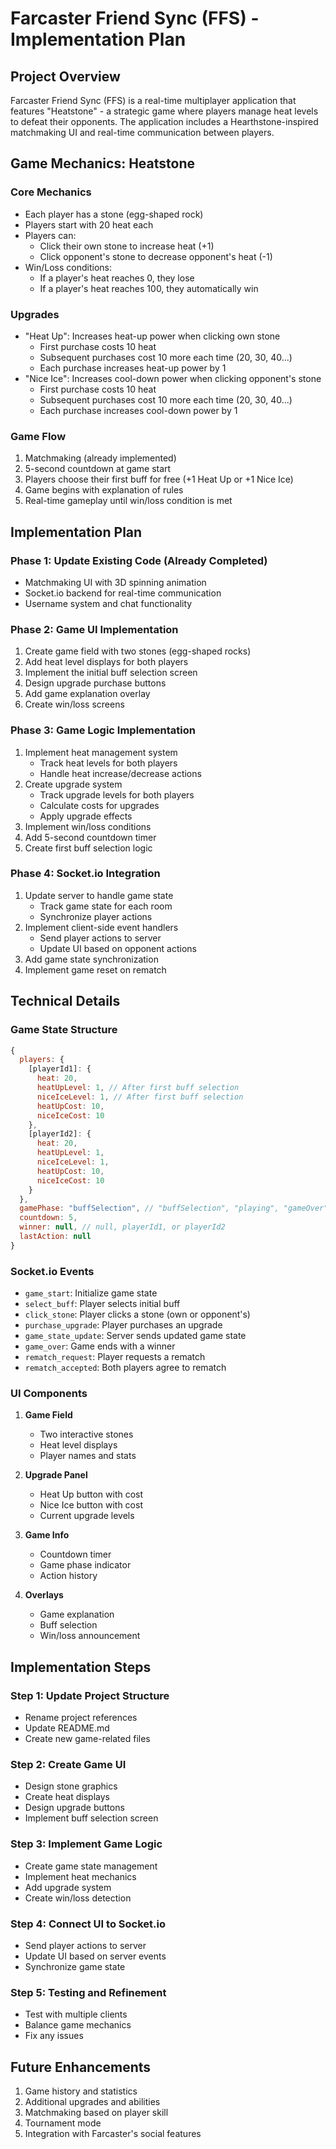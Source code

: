 # Farcaster Friend Sync (FFS) - Implementation Plan

## Project Overview

Farcaster Friend Sync (FFS) is a real-time multiplayer application that features "Heatstone" - a strategic game where players manage heat levels to defeat their opponents. The application includes a Hearthstone-inspired matchmaking UI and real-time communication between players.

## Game Mechanics: Heatstone

### Core Mechanics
- Each player has a stone (egg-shaped rock)
- Players start with 20 heat each
- Players can:
  - Click their own stone to increase heat (+1)
  - Click opponent's stone to decrease opponent's heat (-1)
- Win/Loss conditions:
  - If a player's heat reaches 0, they lose
  - If a player's heat reaches 100, they automatically win

### Upgrades
- "Heat Up": Increases heat-up power when clicking own stone
  - First purchase costs 10 heat
  - Subsequent purchases cost 10 more each time (20, 30, 40...)
  - Each purchase increases heat-up power by 1
- "Nice Ice": Increases cool-down power when clicking opponent's stone
  - First purchase costs 10 heat
  - Subsequent purchases cost 10 more each time (20, 30, 40...)
  - Each purchase increases cool-down power by 1

### Game Flow
1. Matchmaking (already implemented)
2. 5-second countdown at game start
3. Players choose their first buff for free (+1 Heat Up or +1 Nice Ice)
4. Game begins with explanation of rules
5. Real-time gameplay until win/loss condition is met

## Implementation Plan

### Phase 1: Update Existing Code (Already Completed)
- Matchmaking UI with 3D spinning animation
- Socket.io backend for real-time communication
- Username system and chat functionality

### Phase 2: Game UI Implementation
1. Create game field with two stones (egg-shaped rocks)
2. Add heat level displays for both players
3. Implement the initial buff selection screen
4. Design upgrade purchase buttons
5. Add game explanation overlay
6. Create win/loss screens

### Phase 3: Game Logic Implementation
1. Implement heat management system
   - Track heat levels for both players
   - Handle heat increase/decrease actions
2. Create upgrade system
   - Track upgrade levels for both players
   - Calculate costs for upgrades
   - Apply upgrade effects
3. Implement win/loss conditions
4. Add 5-second countdown timer
5. Create first buff selection logic

### Phase 4: Socket.io Integration
1. Update server to handle game state
   - Track game state for each room
   - Synchronize player actions
2. Implement client-side event handlers
   - Send player actions to server
   - Update UI based on opponent actions
3. Add game state synchronization
4. Implement game reset on rematch

## Technical Details

### Game State Structure
```javascript
{
  players: {
    [playerId1]: {
      heat: 20,
      heatUpLevel: 1, // After first buff selection
      niceIceLevel: 1, // After first buff selection
      heatUpCost: 10,
      niceIceCost: 10
    },
    [playerId2]: {
      heat: 20,
      heatUpLevel: 1,
      niceIceLevel: 1,
      heatUpCost: 10,
      niceIceCost: 10
    }
  },
  gamePhase: "buffSelection", // "buffSelection", "playing", "gameOver"
  countdown: 5,
  winner: null, // null, playerId1, or playerId2
  lastAction: null
}
```

### Socket.io Events
- `game_start`: Initialize game state
- `select_buff`: Player selects initial buff
- `click_stone`: Player clicks a stone (own or opponent's)
- `purchase_upgrade`: Player purchases an upgrade
- `game_state_update`: Server sends updated game state
- `game_over`: Game ends with a winner
- `rematch_request`: Player requests a rematch
- `rematch_accepted`: Both players agree to rematch

### UI Components
1. **Game Field**
   - Two interactive stones
   - Heat level displays
   - Player names and stats

2. **Upgrade Panel**
   - Heat Up button with cost
   - Nice Ice button with cost
   - Current upgrade levels

3. **Game Info**
   - Countdown timer
   - Game phase indicator
   - Action history

4. **Overlays**
   - Game explanation
   - Buff selection
   - Win/loss announcement

## Implementation Steps

### Step 1: Update Project Structure
- Rename project references
- Update README.md
- Create new game-related files

### Step 2: Create Game UI
- Design stone graphics
- Create heat displays
- Design upgrade buttons
- Implement buff selection screen

### Step 3: Implement Game Logic
- Create game state management
- Implement heat mechanics
- Add upgrade system
- Create win/loss detection

### Step 4: Connect UI to Socket.io
- Send player actions to server
- Update UI based on server events
- Synchronize game state

### Step 5: Testing and Refinement
- Test with multiple clients
- Balance game mechanics
- Fix any issues

## Future Enhancements
1. Game history and statistics
2. Additional upgrades and abilities
3. Matchmaking based on player skill
4. Tournament mode
5. Integration with Farcaster's social features